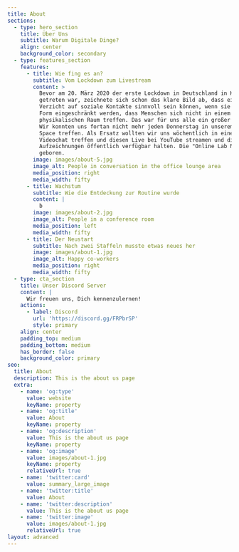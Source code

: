 ```yaml
---
title: About
sections:
  - type: hero_section
    title: Über Uns
    subtitle: Warum Digitale Dinge?
    align: center
    background_color: secondary
  - type: features_section
    features:
      - title: Wie fing es an?
        subtitle: Vom Lockdown zum Livestream
        content: >
          Bevor am 20. März 2020 der erste Lockdown in Deutschland in Kraft
          getreten war, zeichnete sich schon das klare Bild ab, dass ein
          Verzicht auf soziale Kontakte sinnvoll sein können, wenn sie in der
          Form eingeschränkt werden, dass Menschen sich nicht in einem
          physikalischen Raum treffen. Das war für uns alle ein großer Schock!
          Wir konnten uns fortan nicht mehr jeden Donnerstag in unserem Maker
          Space treffen. Als Ersatz wollten wir uns wöchentlich in einem Live
          Videochat treffen und diesen Live bei YouTube streamen und die
          Aufzeichnungen öffentlich verfügbar halten. Die "Online Lab Night" war
          geboren.
        image: images/about-5.jpg
        image_alt: People in conversation in the office lounge area
        media_position: right
        media_width: fifty
      - title: Wachstum
        subtitle: Wie die Entdeckung zur Routine wurde
        content: |
          b
        image: images/about-2.jpg
        image_alt: People in a conference room
        media_position: left
        media_width: fifty
      - title: Der Neustart
        subtitle: Nach zwei Staffeln musste etwas neues her
        image: images/about-1.jpg
        image_alt: Happy co-workers
        media_position: right
        media_width: fifty
  - type: cta_section
    title: Unser Discord Server
    content: |
      Wir freuen uns, Dich kennenzulernen!
    actions:
      - label: Discord
        url: 'https://discord.gg/FRPbrSP'
        style: primary
    align: center
    padding_top: medium
    padding_bottom: medium
    has_border: false
    background_color: primary
seo:
  title: About
  description: This is the about us page
  extra:
    - name: 'og:type'
      value: website
      keyName: property
    - name: 'og:title'
      value: About
      keyName: property
    - name: 'og:description'
      value: This is the about us page
      keyName: property
    - name: 'og:image'
      value: images/about-1.jpg
      keyName: property
      relativeUrl: true
    - name: 'twitter:card'
      value: summary_large_image
    - name: 'twitter:title'
      value: About
    - name: 'twitter:description'
      value: This is the about us page
    - name: 'twitter:image'
      value: images/about-1.jpg
      relativeUrl: true
layout: advanced
---
```

